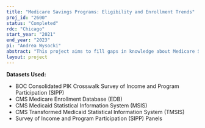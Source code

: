 ```yaml
---
title: "Medicare Savings Programs: Eligibility and Enrollment Trends"
proj_id: "2600"
status: "Completed"
rdc: "Chicago"
start_year: "2021"
end_year: "2023"
pi: "Andrea Wysocki"
abstract: "This project aims to fill gaps in knowledge about Medicare Savings Programs (MSPs) by producing estimates of trends in the MSP participation rate, characteristics of the population eligible for and enrolled in MSPs, including information about out-of-pocket (OOP) spending, and examining the effect of a key policy change that aimed to increase MSP participation. We require non-public Census Bureau data to complete this project including the 2006-2017 Survey of Income and Program Participation (SIPP), 2006-2017 Medicare Enrollment DataBase (EDB), and 2006-2017 Medicaid Statistical Information System (MSIS) data. The SIPP data contain a large sample with accurate information on income, assets, marital status, and state of residence needed to simulate most criteria to identify the MSP-eligible population. The Medicare EDB and Medicaid MSIS data are needed to link to the SIPP to enable estimation of the final MSP-eligible population based on eligibility for Medicare Part A and to identify the MSP-enrolled population. Without the ability to link the non-public SIPP, EDB, and MSIS data sources, we would be unable to identify who is enrolled in MSPs to address any of the research questions of interest."
layout: project
---
```


**Datasets Used:**

  - BOC Consolidated PIK Crosswalk Survey of Income and Program Participation (SIPP) 
  - CMS Medicare Enrollment Database (EDB) 
  - CMS Medicaid Statistical Information System (MSIS) 
  - CMS Transformed Medicaid Statistical Information System (TMSIS) 
  - Survey of Income and Program Participation (SIPP) Panels 

